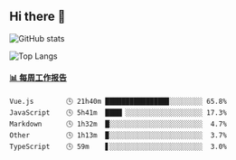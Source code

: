 ## Hi there 👋

![GitHub stats](https://github-readme-stats.orilight.top/api?username=orilights)

![Top Langs](https://github-readme-stats.orilight.top/api/top-langs/?username=orilights&layout=compact)

<!-- waka-box start -->
#### <a href="https://gist.github.com/92c8d5b388768c10efcba86e82b7c4fb" target="_blank">📊 每周工作报告</a>
```text
Vue.js        🕓 21h40m ███████████████▊░░░░░░░░ 65.8%
JavaScript    🕓 5h41m  ████▏░░░░░░░░░░░░░░░░░░░ 17.3%
Markdown      🕓 1h32m  █░░░░░░░░░░░░░░░░░░░░░░░  4.7%
Other         🕓 1h13m  ▉░░░░░░░░░░░░░░░░░░░░░░░  3.7%
TypeScript    🕓 59m    ▋░░░░░░░░░░░░░░░░░░░░░░░  3.0%
```
<!-- Powered by https://github.com/journey-ad/waka-box-go . -->
<!-- waka-box end -->
